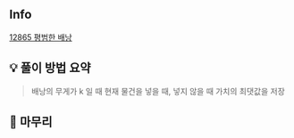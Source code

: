 
## Info
[12865 평범한 배낭](https://www.acmicpc.net/problem/12865)

## 💡 풀이 방법 요약

> 배낭의 무게가 k 일 때 현재 물건을 넣을 때, 넣지 않을 때 가치의 최댓값을 저장

## 🙂 마무리
